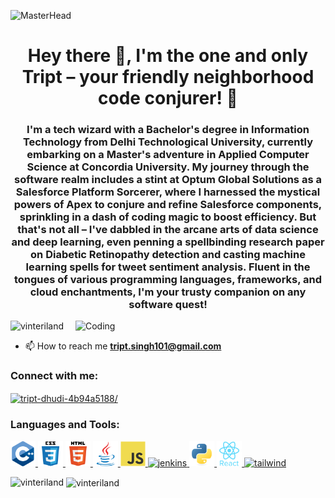 ![MasterHead](https://user-images.githubusercontent.com/74038190/241765440-80728820-e06b-4f96-9c9e-9df46f0cc0a5.gif)
<h1 align="center">Hey there 👋, I'm the one and only Tript – your friendly neighborhood code conjurer! 🚀</h1>
<h3 align="center">I'm a tech wizard with a Bachelor's degree in Information Technology from Delhi Technological University, currently embarking on a Master's adventure in Applied Computer Science at Concordia University. My journey through the software realm includes a stint at Optum Global Solutions as a Salesforce Platform Sorcerer, where I harnessed the mystical powers of Apex to conjure and refine Salesforce components, sprinkling in a dash of coding magic to boost efficiency. But that's not all – I've dabbled in the arcane arts of data science and deep learning, even penning a spellbinding research paper on Diabetic Retinopathy detection and casting machine learning spells for tweet sentiment analysis. Fluent in the tongues of various programming languages, frameworks, and cloud enchantments, I'm your trusty companion on any software quest!</h3>

<img align="right" alt="Coding" width="400" src="[https://dribbble.com/shots/15637256-coding/attachments/7428659?mode=media](https://cdn.dribbble.com/users/1708816/screenshots/15637256/media/f9826f0af8a49462f048262a8502035b.gif)">

<p align="left"> <img src="https://komarev.com/ghpvc/?username=vinteriland&label=Profile%20views&color=0e75b6&style=flat" alt="vinteriland" /> </p>

- 📫 How to reach me **tript.singh101@gmail.com**

<h3 align="left">Connect with me:</h3>
<p align="left">
<a href="https://linkedin.com/in/tript-dhudi-4b94a5188/" target="blank"><img align="center" src="https://raw.githubusercontent.com/rahuldkjain/github-profile-readme-generator/master/src/images/icons/Social/linked-in-alt.svg" alt="tript-dhudi-4b94a5188/" height="30" width="40" /></a>
</p>

<h3 align="left">Languages and Tools:</h3>
<p align="left"> <a href="https://www.w3schools.com/cpp/" target="_blank" rel="noreferrer"> <img src="https://raw.githubusercontent.com/devicons/devicon/master/icons/cplusplus/cplusplus-original.svg" alt="cplusplus" width="40" height="40"/> </a> <a href="https://www.w3schools.com/css/" target="_blank" rel="noreferrer"> <img src="https://raw.githubusercontent.com/devicons/devicon/master/icons/css3/css3-original-wordmark.svg" alt="css3" width="40" height="40"/> </a> <a href="https://www.w3.org/html/" target="_blank" rel="noreferrer"> <img src="https://raw.githubusercontent.com/devicons/devicon/master/icons/html5/html5-original-wordmark.svg" alt="html5" width="40" height="40"/> </a> <a href="https://www.java.com" target="_blank" rel="noreferrer"> <img src="https://raw.githubusercontent.com/devicons/devicon/master/icons/java/java-original.svg" alt="java" width="40" height="40"/> </a> <a href="https://developer.mozilla.org/en-US/docs/Web/JavaScript" target="_blank" rel="noreferrer"> <img src="https://raw.githubusercontent.com/devicons/devicon/master/icons/javascript/javascript-original.svg" alt="javascript" width="40" height="40"/> </a> <a href="https://www.jenkins.io" target="_blank" rel="noreferrer"> <img src="https://www.vectorlogo.zone/logos/jenkins/jenkins-icon.svg" alt="jenkins" width="40" height="40"/> </a> <a href="https://www.python.org" target="_blank" rel="noreferrer"> <img src="https://raw.githubusercontent.com/devicons/devicon/master/icons/python/python-original.svg" alt="python" width="40" height="40"/> </a> <a href="https://reactjs.org/" target="_blank" rel="noreferrer"> <img src="https://raw.githubusercontent.com/devicons/devicon/master/icons/react/react-original-wordmark.svg" alt="react" width="40" height="40"/> </a> <a href="https://tailwindcss.com/" target="_blank" rel="noreferrer"> <img src="https://www.vectorlogo.zone/logos/tailwindcss/tailwindcss-icon.svg" alt="tailwind" width="40" height="40"/> </a> </p>

<p><img align="left" src="https://github-readme-stats.vercel.app/api/top-langs?username=vinteriland&show_icons=true&locale=en&layout=compact" alt="vinteriland" /></p>

<p>&nbsp;<img align="center" src="https://github-readme-stats.vercel.app/api?username=vinteriland&show_icons=true&locale=en" alt="vinteriland" /></p>
